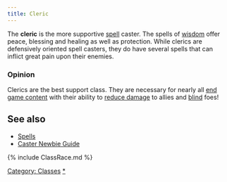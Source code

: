 ```yaml
---
title: Cleric
---
```


The **cleric** is the more supportive [spell](spell "wikilink") caster.
The spells of [wisdom](wisdom "wikilink") offer peace, blessing and
healing as well as protection. While clerics are defensively oriented
spell casters, they do have several spells that can inflict great pain
upon their enemies.

### Opinion

Clerics are the best support class. They are necessary for nearly all
[end game content](smob "wikilink") with their ability to [reduce
damage](sanctuary "wikilink") to allies and
[blind](blindness "wikilink") foes!

## See also

- [Spells](Spell "wikilink")
- [Caster Newbie
  Guide](Alweon%27s_Versatile_Caster_Newbie_Guide "wikilink")

{% include ClassRace.md %}

[Category: Classes](Category:_Classes "wikilink")
[\*](Category:_Cleric "wikilink")